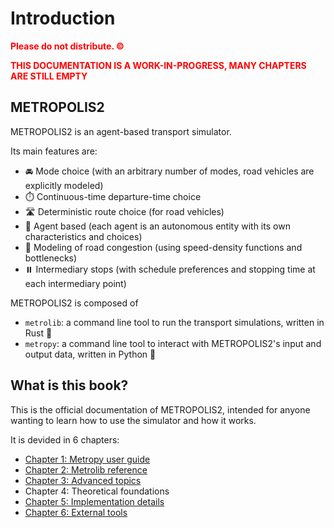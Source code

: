 # Introduction


**<p style="color: red;">Please do not distribute. &copy;</p>**

**<p style="color:red;">THIS DOCUMENTATION IS A WORK-IN-PROGRESS, MANY CHAPTERS ARE STILL EMPTY</p>**

## METROPOLIS2

METROPOLIS2 is an agent-based transport simulator.

Its main features are:

- 🚘 Mode choice (with an arbitrary number of modes, road vehicles are explicitly modeled)
- ⏱️ Continuous-time departure-time choice
- 🛣️ Deterministic route choice (for road vehicles)
- 👫 Agent based (each agent is an autonomous entity with its own characteristics and choices)
- 🚦 Modeling of road congestion (using speed-density functions and bottlenecks)
- ⏸️ Intermediary stops (with schedule preferences and stopping time at each intermediary point)

METROPOLIS2 is composed of

- `metrolib`: a command line tool to run the transport simulations, written in Rust 🚀
- `metropy`: a command line tool to interact with METROPOLIS2's input and output data, written in
  Python 🐍

## What is this book?

This is the official documentation of METROPOLIS2, intended for anyone wanting to learn how to
use the simulator and how it works.

It is devided in 6 chapters:
- [Chapter 1: Metropy user guide](metropy/index.html)
- [Chapter 2: Metrolib reference](getting_started/index.html)
- [Chapter 3: Advanced topics](advanced/index.html)
- Chapter 4: Theoretical foundations
- [Chapter 5: Implementation details](implementation/index.html)
- [Chapter 6: External tools](tools/index.html)

<!-- ## Contributing -->

<!-- ## Licence -->
